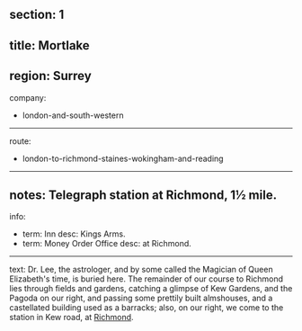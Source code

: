 section: 1
----
title: Mortlake
----
region: Surrey
----
company:
- london-and-south-western
----
route:
- london-to-richmond-staines-wokingham-and-reading
----
notes: Telegraph station at Richmond, 1½ mile.
----
info:
- term: Inn
  desc: Kings Arms.
- term: Money Order Office
  desc: at Richmond.
----
text: Dr. Lee, the astrologer, and by some called the Magician of Queen Elizabeth's time, is buried here. The remainder of our course to Richmond lies through fields and gardens, catching a glimpse of Kew Gardens, and the Pagoda on our right, and passing some prettily built almshouses, and a castellated building used as a barracks; also, on our right, we come to the station in Kew road, at [Richmond](/stations/richmond).
